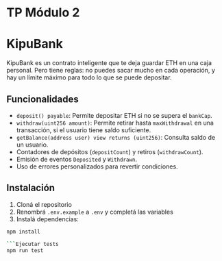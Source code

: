 # TP Módulo 2 

# KipuBank

KipuBank es un contrato inteligente que te deja guardar ETH en una caja personal. Pero tiene reglas: no puedes sacar mucho en cada operación, y hay un límite máximo para todo lo que se puede depositar.

## Funcionalidades

- `deposit() payable`: Permite depositar ETH si no se supera el `bankCap`.  
- `withdraw(uint256 amount)`: Permite retirar hasta `maxWithdrawal` en una transacción, si el usuario tiene saldo suficiente.  
- `getBalance(address user) view returns (uint256)`: Consulta saldo de un usuario.  
- Contadores de depósitos (`depositCount`) y retiros (`withdrawCount`).  
- Emisión de eventos `Deposited` y `Withdrawn`.  
- Uso de errores personalizados para revertir condiciones.

## Instalación

1. Cloná el repositorio  
2. Renombrá `.env.example` a `.env` y completá las variables  
3. Instalá dependencias:

```bash
npm install

```Ejecutar tests
npm run test
